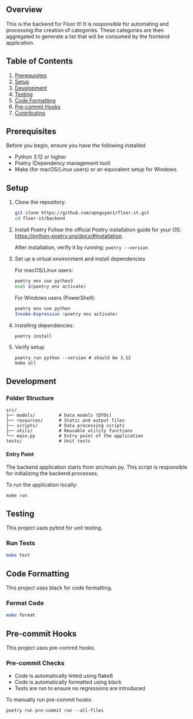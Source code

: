 ## Overview

This is the backend for Floor It! It is responsible for automating and processing the
creation of categories. These categories are then aggregated to generate a list that
will be consumed by the frontend application.

## Table of Contents

1. [Prerequisites](#prerequisites)
2. [Setup](#setup)
3. [Development](#development)
4. [Testing](#testing)
5. [Code Formatting](#code-formatting)
6. [Pre-commit Hooks](#pre-commit-hooks)
7. [Contributing](#contributing)

## Prerequisites

Before you begin, ensure you have the following installed:

- Python 3.12 or higher
- Poetry (Dependency management tool)
- Make (for macOS/Linux users) or an equivalent setup for Windows

## Setup

1. Clone the repository:

   ```bash
   git clone https://github.com/apnguyen1/floor-it.git
   cd floor-it/backend
   ```

2. Install Poetry Follow the official Poetry installation guide for your OS:
   https://python-poetry.org/docs/#installation.

   After installation, verify it by running: ```poetry --version```

3. Set up a virtual environment and install dependencies

   For macOS/Linux users:

   ```bash
   poetry env use python3
   eval $(poetry env activate)
   ```

   For Windows users (PowerShell):

   ```powershell
   poetry env use python
   Invoke-Expression (poetry env activate)
   ```

4. installing dependencies:

   ```bash
   poetry install
   ```

5. Verify setup

   ```
   poetry run python --version # should be 3.12
   make all
   ```

## Development

### Folder Structure

```
src/
├── models/         # Data models (DTOs)
├── resources/      # Static and output files
├── scripts/        # Data processing scripts
├── utils/          # Reusable utility functions
└── main.py         # Entry point of the application
tests/              # Unit tests
```

#### Entry Point

The backend application starts from src/main.py. This script is responsible for
initializing the backend processes.

To run the application locally:

```
make run
```

## Testing

This project uses pytest for unit testing.

### Run Tests

```bash
make test
```

## Code Formatting

This project uses black for code formatting.

### Format Code

```bash
make format
```

## Pre-commit Hooks

This project uses pre-commit hooks.

### Pre-commit Checks

- Code is automatically linted using flake8
- Code is automatically formatted using black
- Tests are run to ensure no regressions are introduced

To manually run pre-commit hooks:

```
poetry run pre-commit run --all-files
```
